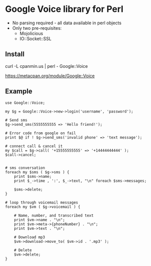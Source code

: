 # Google Voice library for Perl

 - No parsing required - all data available in perl objects
 - Only two pre-requisites:
    - Mojolicious
    - IO::Socket::SSL


## Install

curl -L cpanmin.us | perl - Google::Voice

<a href="https://metacpan.org/module/Google::Voice">https://metacpan.org/module/Google::Voice</a>

## Example

    use Google::Voice;

    my $g = Google::Voice->new->login('username', 'password');

    # Send sms
    $g->send_sms(5555555555 => 'Hello friend!');

    # Error code from google on fail
    print $@ if ! $g->send_sms('invalid phone' => 'text message');

    # connect call & cancel it
    my $call = $g->call( '+15555555555' => '+14444444444' );
    $call->cancel;


    # sms conversation
    foreach my $sms ( $g->sms ) {
        print $sms->name;
        print $_->time , ':', $_->text, "\n" foreach $sms->messages;

        $sms->delete;
    }

    # loop through voicemail messages
    foreach my $vm ( $g->voicemail ) {

        # Name, number, and transcribed text
        print $vm->name . "\n";
        print $vm->meta->{phoneNumber} . "\n";
        print $vm->text . "\n";

        # Download mp3
        $vm->download->move_to( $vm->id . '.mp3' );

        # Delete
        $vm->delete;
    }
